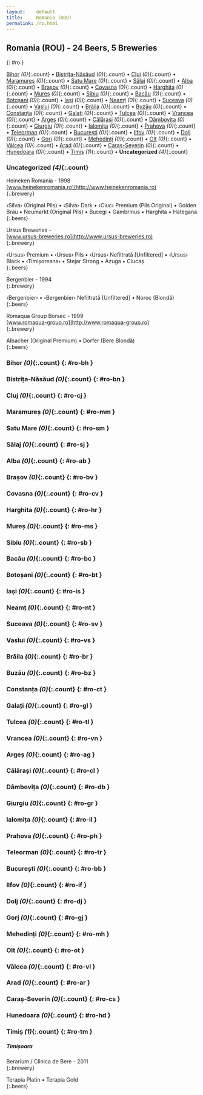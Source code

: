 ```yaml
---
layout:    default
title:     Romania (ROU)
permalink: /ro.html
---
```


## Romania (ROU) - 24 Beers, 5 Breweries
{: #ro }


[Bihor](#ro-bh) _(0)_{:.count} • [Bistrița-Năsăud](#ro-bn) _(0)_{:.count} • [Cluj](#ro-cj) _(0)_{:.count} • [Maramureș](#ro-mm) _(0)_{:.count} • [Satu Mare](#ro-sm) _(0)_{:.count} • [Sălaj](#ro-sj) _(0)_{:.count} • [Alba](#ro-ab) _(0)_{:.count} • [Brașov](#ro-bv) _(0)_{:.count} • [Covasna](#ro-cv) _(0)_{:.count} • [Harghita](#ro-hr) _(0)_{:.count} • [Mureș](#ro-ms) _(0)_{:.count} • [Sibiu](#ro-sb) _(0)_{:.count} • [Bacău](#ro-bc) _(0)_{:.count} • [Botoșani](#ro-bt) _(0)_{:.count} • [Iași](#ro-is) _(0)_{:.count} • [Neamț](#ro-nt) _(0)_{:.count} • [Suceava](#ro-sv) _(0)_{:.count} • [Vaslui](#ro-vs) _(0)_{:.count} • [Brăila](#ro-br) _(0)_{:.count} • [Buzău](#ro-bz) _(0)_{:.count} • [Constanța](#ro-ct) _(0)_{:.count} • [Galați](#ro-gl) _(0)_{:.count} • [Tulcea](#ro-tl) _(0)_{:.count} • [Vrancea](#ro-vn) _(0)_{:.count} • [Argeș](#ro-ag) _(0)_{:.count} • [Călărași](#ro-cl) _(0)_{:.count} • [Dâmbovița](#ro-db) _(0)_{:.count} • [Giurgiu](#ro-gr) _(0)_{:.count} • [Ialomița](#ro-il) _(0)_{:.count} • [Prahova](#ro-ph) _(0)_{:.count} • [Teleorman](#ro-tr) _(0)_{:.count} • [București](#ro-bb) _(0)_{:.count} • [Ilfov](#ro-if) _(0)_{:.count} • [Dolj](#ro-dj) _(0)_{:.count} • [Gorj](#ro-gj) _(0)_{:.count} • [Mehedinți](#ro-mh) _(0)_{:.count} • [Olt](#ro-ot) _(0)_{:.count} • [Vâlcea](#ro-vl) _(0)_{:.count} • [Arad](#ro-ar) _(0)_{:.count} • [Caraș-Severin](#ro-cs) _(0)_{:.count} • [Hunedoara](#ro-hd) _(0)_{:.count} • [Timiș](#ro-tm) _(1)_{:.count} • **Uncategorized** _(4)_{:.count}


### Uncategorized _(4)_{:.count}


Heineken Romania - 1998  <br>
[www.heinekenromania.ro](http://www.heinekenromania.ro)  <br>
{:.brewery}

‹Silva› (Original Pils)   • ‹Silva› Dark   • ‹Ciuc› Premium (Pils Original)   • Golden Brau   • Neumarkt (Original Pils)   • Bucegi   • Gambrinus   • Harghita   • Hategana  
{:.beers}

Ursus Breweries -   <br>
[www.ursus-breweries.ro](http://www.ursus-breweries.ro)  <br>
{:.brewery}

‹Ursus› Premium   • ‹Ursus› Pils   • ‹Ursus› Nefiltrată [Unfiltered]   • ‹Ursus› Black   • ‹Timișoreana›   • Stejar Strong   • Azuga   • Ciucaș  
{:.beers}

Bergenbier - 1994  <br>
{:.brewery}

‹Bergenbier›   • ‹Bergenbier› Nefiltrată [Unfiltered]   • Noroc (Blondă)  
{:.beers}

Romaqua Group Borsec - 1999  <br>
[www.romaqua-group.ro](http://www.romaqua-group.ro)  <br>
{:.brewery}

Albacher (Original Premium)   • Dorfer (Bere Blondǎ)  
{:.beers}



### Bihor _(0)_{:.count} {: #ro-bh }







### Bistrița-Năsăud _(0)_{:.count} {: #ro-bn }







### Cluj _(0)_{:.count} {: #ro-cj }







### Maramureș _(0)_{:.count} {: #ro-mm }







### Satu Mare _(0)_{:.count} {: #ro-sm }







### Sălaj _(0)_{:.count} {: #ro-sj }







### Alba _(0)_{:.count} {: #ro-ab }







### Brașov _(0)_{:.count} {: #ro-bv }







### Covasna _(0)_{:.count} {: #ro-cv }







### Harghita _(0)_{:.count} {: #ro-hr }







### Mureș _(0)_{:.count} {: #ro-ms }







### Sibiu _(0)_{:.count} {: #ro-sb }







### Bacău _(0)_{:.count} {: #ro-bc }







### Botoșani _(0)_{:.count} {: #ro-bt }







### Iași _(0)_{:.count} {: #ro-is }







### Neamț _(0)_{:.count} {: #ro-nt }







### Suceava _(0)_{:.count} {: #ro-sv }







### Vaslui _(0)_{:.count} {: #ro-vs }







### Brăila _(0)_{:.count} {: #ro-br }







### Buzău _(0)_{:.count} {: #ro-bz }







### Constanța _(0)_{:.count} {: #ro-ct }







### Galați _(0)_{:.count} {: #ro-gl }







### Tulcea _(0)_{:.count} {: #ro-tl }







### Vrancea _(0)_{:.count} {: #ro-vn }







### Argeș _(0)_{:.count} {: #ro-ag }







### Călărași _(0)_{:.count} {: #ro-cl }







### Dâmbovița _(0)_{:.count} {: #ro-db }







### Giurgiu _(0)_{:.count} {: #ro-gr }







### Ialomița _(0)_{:.count} {: #ro-il }







### Prahova _(0)_{:.count} {: #ro-ph }







### Teleorman _(0)_{:.count} {: #ro-tr }







### București _(0)_{:.count} {: #ro-bb }







### Ilfov _(0)_{:.count} {: #ro-if }







### Dolj _(0)_{:.count} {: #ro-dj }







### Gorj _(0)_{:.count} {: #ro-gj }







### Mehedinți _(0)_{:.count} {: #ro-mh }







### Olt _(0)_{:.count} {: #ro-ot }







### Vâlcea _(0)_{:.count} {: #ro-vl }







### Arad _(0)_{:.count} {: #ro-ar }







### Caraș-Severin _(0)_{:.count} {: #ro-cs }







### Hunedoara _(0)_{:.count} {: #ro-hd }







### Timiș _(1)_{:.count} {: #ro-tm }




##### Timișoara 


Berarium / Clinica de Bere - 2011  <br>
{:.brewery}

Terapia Platin   • Terapia Gold  
{:.beers}



 
